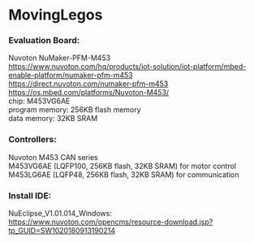 # MovingLegos

### Evaluation Board: 
Nuvoton NuMaker-PFM-M453<br>
https://www.nuvoton.com/hq/products/iot-solution/iot-platform/mbed-enable-platform/numaker-pfm-m453<br>
https://direct.nuvoton.com/numaker-pfm-m453<br>
https://os.mbed.com/platforms/Nuvoton-M453/<br>
chip: M453VG6AE<br>
program memory: 256KB flash memory<br>
data memory: 32KB SRAM<br>

### Controllers: 
Nuvoton M453 CAN series<br>
M453VG6AE (LQFP100, 256KB flash, 32KB SRAM) for motor control<br>
M453LG6AE (LQFP48, 256KB flash, 32KB SRAM) for communication<br>

### Install IDE: 
NuEclipse_V1.01.014_Windows: <br>
https://www.nuvoton.com/opencms/resource-download.jsp?tp_GUID=SW1020180913190214


